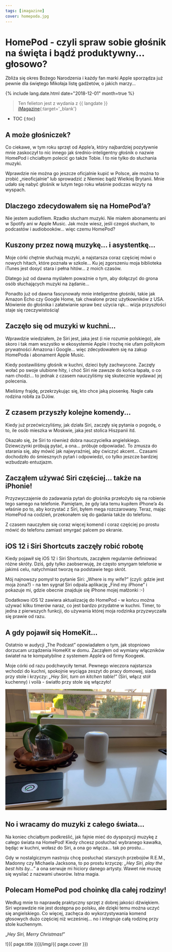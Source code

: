 ```yaml
---
tags: [imagazine]
cover: homepoda.jpg
---
```


# HomePod - czyli spraw sobie głośnik na święta i bądź produktywny... głosowo?

Zbliża się okres Bożego Narodzenia i każdy fan marki Apple sporządza już pewnie dla świętego Mikołaja listę gadżetów, o jakich marzy...

<!--More-->

{% include lang.date.html date="2018-12-01" month=true %}

> Ten felieton jest z wydania z {{ langdate }} [iMagazine](https://imagazine.pl){:target='_blank'}

* TOC
{:toc}

## A może głośniczek?

Co ciekawe, w tym roku sprzęt od Apple’a, który najbardziej pozytywnie mnie zaskoczył to nic innego jak średnio-inteligentny głośnik o nazwie HomePod i chciałbym polecić go także Tobie. I to nie tylko do słuchania muzyki.

Wprawdzie nie można go jeszcze oficjalnie kupić w Polsce, ale można to zrobić „nieoficjalnie” lub sprowadzić z Niemiec bądź Wielkiej Brytanii. Mnie udało się nabyć głośnik w lutym tego roku właśnie podczas wizyty na wyspach.

## Dlaczego zdecydowałem się na HomePod’a?

Nie jestem audiofilem. Rzadko słucham muzyki. Nie miałem abonamentu ani w Spotify ani w Apple Music. Jak może wiesz, jeśli czegoś słucham, to podcastów i audiobooków... więc czemu HomePod?

## Kuszony przez nową muzykę... i asystentkę...

Moje córki chętnie słuchają muzyki, a najstarsza coraz częściej mówi o nowych hitach, które poznała w szkole... Ku jej zgorszeniu moja biblioteka iTunes jest dosyć stara i pełna hitów... z moich czasów.

Dlatego już od dawna myślałem poważnie o tym, aby dołączyć do grona osób słuchających muzyki na żądanie...

Ponadto już od dawna fascynowały mnie inteligentne głośniki, takie jak Amazon Echo czy Google Home, tak chwalone przez użytkowników z USA. Mówienie do głośnika i załatwianie spraw bez użycia rąk... wizja przyszłości staje się rzeczywistością!

## Zaczęło się od muzyki w kuchni...

Wprawdzie wiedziałem, że Siri jest, jaka jest (i nie rozumie polskiego), ale skoro i tak mam wszystko w ekosystemie Apple i trochę nie ufam politykom prywatności Amazona i Google... więc zdecydowałem się na zakup HomePoda i abonament Apple Music.

Kiedy postawiliśmy głośnik w kuchni, dzieci były zachwycone. Zaczęły wołać po swoje ulubione hity, i choć Siri nie zawsze do końca łapała, o co nam chodzi... to jednak z czasem nauczyliśmy się skutecznie wydawać jej polecenia.

Mieliśmy frajdę, przekrzykując się, kto chce jaką piosenkę. Nagle cała rodzina robiła za DJów.

## Z czasem przyszły kolejne komendy...

Kiedy już przećwiczyliśmy, jak działa Siri, zaczęły się pytania o pogodę, o to, ile osób mieszka w Moskwie, jaka jest stolica Hiszpanii itd.

Okazało się, że Siri to również dobra nauczycielka angielskiego. Dziewczynki próbują pytać, a ona... próbuje odpowiadać. To zmusza do starania się, aby mówić jak najwyraźniej, aby ćwiczyć akcent... Czasami dochodziło do śmiesznych pytań i odpowiedzi, co tylko jeszcze bardziej wzbudzało entuzjazm.

## Zacząłem używać Siri częściej... także na iPhonie!

Przyzwyczajenie do zadawania pytań do głośnika przełożyło się na robienie tego samego na telefonie. Pamiętam, że gdy lata temu kupiłem iPhone’a 4s właśnie po to, aby korzystać z Siri, byłem mega rozczarowany. Teraz, mając HomePod na codzień, przekonałem się do gadania także do telefonu.

Z czasem nauczyłem się coraz więcej komend i coraz częściej po prostu mówić do telefonu zamiast smyrgać palcem po ekranie.

## iOS 12 i Siri Shortcuts zaczęły robić robotę

Kiedy pojawił się iOS 12 i Siri Shortcuts, zacząłem regularnie definiować różne skróty. Dziś, gdy tylko zaobserwuję, że często smyrgam telefonie w jakimś celu, natychmiast tworzę na podstawie tego skrót.

Mój najnowszy pomysł to pytanie Siri: „Where is my wife?” (czyli: gdzie jest moja żona?) - na ten sygnał Siri odpala aplikację „Find my iPhone” i pokazuje mi, gdzie obecnie znajduje się iPhone mojej małżonki :-)

Dodatkowo iOS 12 zawiera aktualizację do HomePod - w końcu można używać kilku timerów naraz, co jest bardzo przydatne w kuchni. Timer, to jedna z pierwszych funkcji, do używania której moja rodzinka przyzwyczaiła się prawie od razu.

## A gdy pojawił się HomeKit...

Ostatnio w audycji „The Podcast” opowiadałem o tym, jak stopniowo dorzucam urządzenia HomeKit w domu. Zacząłem od wymiany włączników świateł na te kompatybilne z systemem Apple’a od firmy Koogeek.

Moje córki od razu podchwyciły temat. Pewnego wieczora najstarsza wchodzi do kuchni, spokojnie wyciąga zeszyt do pracy domowej, siada przy stole i krzyczy: *„Hey Siri, turn on kitchen table!”* (Siri, włącz stół kuchenny) i voilà - światło przy stole się włączyło!

![{{ page.title }} 2](/img/homepoda2.jpg)

## No i wracamy do muzyki z całego świata...

Na koniec chciałbym podkreślić, jak fajnie mieć do dyspozycji muzykę z całego świata na HomePod! Kiedy chcesz posłuchać wybranego kawałka, będąc w kuchni, wołasz do Siri, a ona go włącza... tak po prostu...

Gdy w nostalgicznym nastroju chcę posłuchać starszych przebojów R.E.M., Madonny czy Michaela Jacksona, to po prostu krzyczę: *„Hey Siri, play the best hits by...”* a ona serwuje mi hiciory danego artysty. Wawet nie muszę się wysilać z nazwami utworów. Istna magia.

## Polecam HomePod pod choinkę dla całej rodziny!

Według mnie to naprawdę praktyczny sprzęt z dobrej jakości dźwiękiem. Siri wprawdzie nie jest dostępna po polsku, ale dzięki temu można uczyć się angielskiego. Co więcej, zachęca do wykorzystywania komend głosowych dużo częściej niż wcześniej... no i integruje całą rodzinę przy stole kuchennym.

„*Hey Siri, Merry Christmas!*”

![{{ page.title }}](/img/{{ page.cover }})

[n]: https://nozbe.com/